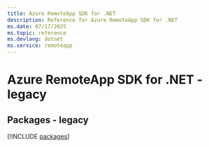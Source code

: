 ```yaml
---
title: Azure RemoteApp SDK for .NET
description: Reference for Azure RemoteApp SDK for .NET
ms.date: 07/17/2025
ms.topic: reference
ms.devlang: dotnet
ms.service: remoteapp
---
```

# Azure RemoteApp SDK for .NET - legacy
## Packages - legacy
[!INCLUDE [packages](remoteapp-index.md)]